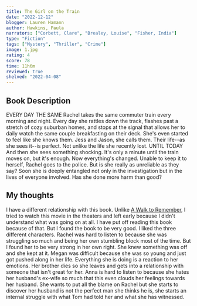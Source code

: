 ```yaml
---
title: The Girl on the Train
date: "2022-12-12"
blogger: Lauren Hamann
author: Hawkins, Paula
narrators: ["Corbett, Clare", "Brealey, Louise", "Fisher, India"]
type: "Fiction"
tags: ["Mystery", "Thriller", "Crime"]
image: 1.jpg
rating: 4
score: 78
time: 11h6m
reviewed: true
shelved: "2022-04-08"
---
```


## Book Description

EVERY DAY THE SAME
Rachel takes the same commuter train every morning and night. Every day she rattles down the track, flashes past a stretch of cozy suburban homes, and stops at the signal that allows her to daily watch the same couple breakfasting on their deck. She's even started to feel like she knows them. Jess and Jason, she calls them. Their life--as she sees it--is perfect. Not unlike the life she recently lost.
UNTIL TODAY
And then she sees something shocking. It's only a minute until the train moves on, but it's enough. Now everything's changed. Unable to keep it to herself, Rachel goes to the police. But is she really as unreliable as they say? Soon she is deeply entangled not only in the investigation but in the lives of everyone involved. Has she done more harm than good?

## My thoughts

I have a different relationship with this book. Unlike [A Walk to Remember](/reviews/A%20Walk%20to%20Remember/), I tried to watch this movie in the theaters and left early because I didn't understand what was going on at all. I have put off reading this book because of that. But I found the book to be very good. I liked the three different characters. Rachel was hard to listen to because she was struggling so much and being her own stumbling block most of the time. But I found her to be very strong in her own right. She knew something was off and she kept at it. Megan was difficult because she was so young and just got pushed along in her life. Everything she is doing is a reaction to her emotions. Her brother dies so she leaves and gets into a relationship with someone that isn't great for her. Anna is hard to listen to because she hates her husband's ex-wife so much that this even clouds her feelings towards her husband. She wants to put all the blame on Rachel but she starts to discover her husband is not the perfect man she thinks he is, she starts an internal struggle with what Tom had told her and what she has witnessed.
